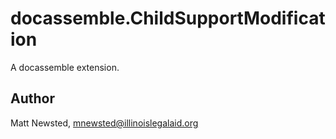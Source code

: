 # docassemble.ChildSupportModification

A docassemble extension.

## Author

Matt Newsted, mnewsted@illinoislegalaid.org

